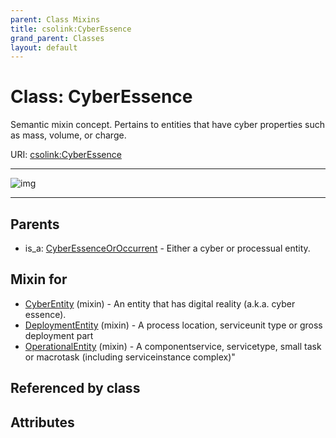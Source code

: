 ```yaml
---
parent: Class Mixins
title: csolink:CyberEssence
grand_parent: Classes
layout: default
---
```


# Class: CyberEssence


Semantic mixin concept.  Pertains to entities that have cyber properties such as mass, volume, or charge.

URI: [csolink:CyberEssence](https://w3id.org/csolink/vocab/CyberEssence)


---

![img](http://yuml.me/diagram/nofunky;dir:TB/class/[CyberEssenceOrOccurrent],[OperationalEntity]uses%20-.-%3E[CyberEssence],[DeploymentEntity]uses%20-.-%3E[CyberEssence],[CyberEntity]uses%20-.-%3E[CyberEssence],[CyberEssenceOrOccurrent]%5E-[CyberEssence],[OperationalEntity],[DeploymentEntity],[CyberEntity])

---


## Parents

 *  is_a: [CyberEssenceOrOccurrent](CyberEssenceOrOccurrent.md) - Either a cyber or processual entity.

## Mixin for

 * [CyberEntity](CyberEntity.md) (mixin)  - An entity that has digital reality (a.k.a. cyber essence).
 * [DeploymentEntity](DeploymentEntity.md) (mixin)  - A process location, serviceunit type or gross deployment part
 * [OperationalEntity](OperationalEntity.md) (mixin)  - A componentservice, servicetype, small task or macrotask (including serviceinstance complex)"

## Referenced by class


## Attributes

